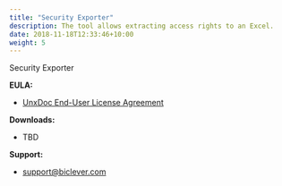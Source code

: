 ```yaml
---
title: "Security Exporter"
description: The tool allows extracting access rights to an Excel.
date: 2018-11-18T12:33:46+10:00
weight: 5
---
```


Security Exporter


**EULA:**
- [UnxDoc End-User License Agreement](/pages/end-user-license-agreement-unxdoc/)

**Downloads:**
- TBD
  
**Support:**
- [support@biclever.com](mailto:support@biclever.com)

